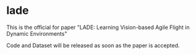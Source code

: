 # lade

This is the official for paper "LADE: Learning Vision-based Agile Flight in Dynamic Environments"

Code and Dataset will be released as soon as the paper is accepted.
